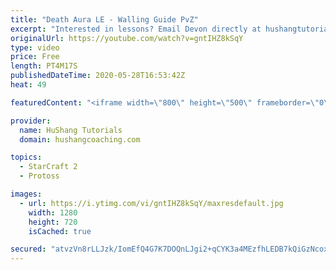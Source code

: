 ```yaml
---
title: "Death Aura LE - Walling Guide PvZ"
excerpt: "Interested in lessons? Email Devon directly at hushangtutorials@outlook.com ------------------------------------------------------------------------------------------------------- Want to support HuShang Tutorials directly? Patreon is a website where you can contribute a monthly donation that will help"
originalUrl: https://youtube.com/watch?v=gntIHZ8kSqY
type: video
price: Free
length: PT4M17S
publishedDateTime: 2020-05-28T16:53:42Z
heat: 49

featuredContent: "<iframe width=\"800\" height=\"500\" frameborder=\"0\" src=\"https://www.youtube.com/embed/gntIHZ8kSqY\" allow=\"accelerometer; autoplay; encrypted-media; gyroscope; picture-in-picture\" allowfullscreen></iframe>"

provider:
  name: HuShang Tutorials
  domain: hushangcoaching.com

topics:
  - StarCraft 2
  - Protoss

images:
  - url: https://i.ytimg.com/vi/gntIHZ8kSqY/maxresdefault.jpg
    width: 1280
    height: 720
    isCached: true

secured: "atvzVn8rLLJzk/IomEfQ4G7K7DOQnLJgi2+qCYK3a4MEzfhLEDB7kQiGzNcoxJswXhw04XPSU7hxEfoZP6Qj5cmCr6C6/j1PnpcoeZ4JYjOHDXp1M8QsINromsb5D1q9GqvJemna8754pmm0KL0RPnV3+jeWa+9X+/Ts9ZUbf6PCIJC7MkVBE45NDYA3KyqPz94ms9qH1v+L9nka219jUOLZlM9f9qd9CVnlRCyAenBVdk3MWLg3us9NX9gKsYiRtTDpOVhdNPTLlHQ+wsAaNttdKVA27HMX7vRfWL3Gjar0J9+3Te+MD5mJ1wDLdbJ57S22ZCkJSn1Jzt9I2kSPGIuGSMd4h/EHrlYfbJCh8k9e3X8t0Ndxlgz56K0J8N+hgGVNhJSnvXJti/VilOdJyRqHyOaetlWvvcfDjoFmvGg=;BR/E2ihaugwK1K59YNXd7A=="
---
```


